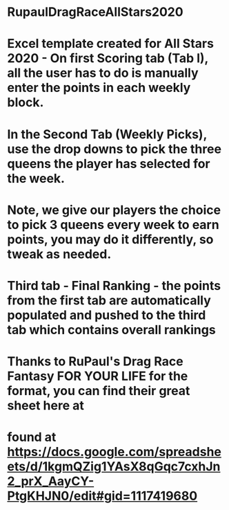 # RupaulDragRaceAllStars2020
# Excel template created for All Stars 2020 - On first Scoring tab (Tab l), all the user has to do is manually enter the points in each weekly block.
# In the Second Tab (Weekly Picks), use the drop downs to pick the three queens the player has selected for the week.
# Note, we give our players the choice to pick 3 queens every week to earn points, you may do it differently, so tweak as needed.
# Third tab - Final Ranking - the points from the first tab are automatically populated and pushed to the third tab which contains overall rankings
# Thanks to RuPaul's Drag Race Fantasy FOR YOUR LIFE for the format, you can find their great sheet here at
# found at https://docs.google.com/spreadsheets/d/1kgmQZig1YAsX8qGqc7cxhJn2_prX_AayCY-PtgKHJN0/edit#gid=1117419680
